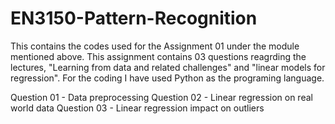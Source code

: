 # EN3150-Pattern-Recognition
 This contains the codes used for the Assignment 01 under the module mentioned above.
 This assignment contains 03 questions reagrding the lectures, "Learning from data and related challenges" and "linear models for regression".
 For the coding I have used Python as the programing language.

 Question 01 - Data preprocessing
 Question 02 - Linear regression on real world data
 Question 03 - Linear regression impact on outliers

